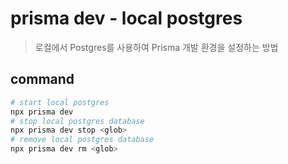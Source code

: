 # prisma dev - local postgres

> 로컬에서 Postgres를 사용하여 Prisma 개발 환경을 설정하는 방법

## command

```sh
# start local postgres
npx prisma dev
# stop local postgres database
npx prisma dev stop <glob>
# remove local postgres database
npx prisma dev rm <glob>
```
